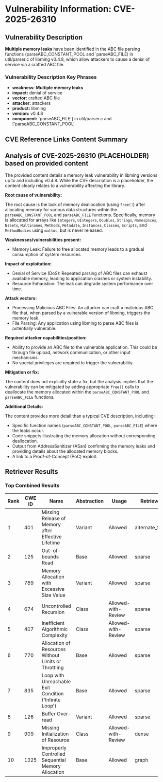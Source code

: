 # Vulnerability Information: CVE-2025-26310

## Vulnerability Description
**Multiple memory leaks** have been identified in the ABC file parsing functions (parseABC_CONSTANT_POOL and `parseABC_FILE) in util/parser.c of libming v0.4.8, which allow attackers to cause a denial of service via a crafted ABC file.

### Vulnerability Description Key Phrases
- **weakness:** **Multiple memory leaks**
- **impact:** denial of service
- **vector:** crafted ABC file
- **attacker:** attackers
- **product:** libming
- **version:** v0.4.8
- **component:** 'parseABC_FILE'] in util/parser.c and ['parseABC_CONSTANT_POOL'

## CVE Reference Links Content Summary
## Analysis of CVE-2025-26310 (PLACEHOLDER) based on provided content

The provided content details a memory leak vulnerability in libming versions up to and including v0.4.8. While the CVE description is a placeholder, the content clearly relates to a vulnerability affecting the library.

**Root cause of vulnerability:**

The root cause is the lack of memory deallocation (using `free()`) after allocating memory for various data structures within the `parseABC_CONSTANT_POOL` and `parseABC_FILE` functions. Specifically, memory is allocated for arrays like `Integers`, `UIntegers`, `Doubles`, `Strings`, `Namespaces`, `NsSets`, `Multinames`, `Methods`, `Metadata`, `Instances`, `Classes`, `Scripts`, and `MethodBodies` using `malloc`, but is never released.

**Weaknesses/vulnerabilities present:**

*   Memory Leak: Failure to free allocated memory leads to a gradual consumption of system resources.

**Impact of exploitation:**

*   Denial of Service (DoS): Repeated parsing of ABC files can exhaust available memory, leading to application crashes or system instability.
*   Resource Exhaustion:  The leak can degrade system performance over time.

**Attack vectors:**

*   Processing Malicious ABC Files: An attacker can craft a malicious ABC file that, when parsed by a vulnerable version of libming, triggers the memory leak.
*   File Parsing: Any application using libming to parse ABC files is potentially vulnerable.

**Required attacker capabilities/position:**

*   Ability to provide an ABC file to the vulnerable application. This could be through file upload, network communication, or other input mechanisms.
*   No special privileges are required to trigger the vulnerability.

**Mitigation or fix:**

The content does not explicitly state a fix, but the analysis implies that the vulnerability can be mitigated by adding appropriate `free()` calls to deallocate the memory allocated within the `parseABC_CONSTANT_POOL` and `parseABC_FILE` functions.

**Additional Details:**

The content provides more detail than a typical CVE description, including:

*   Specific function names (`parseABC_CONSTANT_POOL`, `parseABC_FILE`) where the leaks occur.
*   Code snippets illustrating the memory allocation without corresponding deallocation.
*   Output from AddressSanitizer (ASan) confirming the memory leaks and providing details about the allocated memory blocks.
*   A link to a Proof-of-Concept (PoC) exploit.

## Retriever Results

### Top Combined Results

| Rank | CWE ID | Name | Abstraction | Usage  | Retrievers | Individual Scores |
|------|--------|------|-------------|-------|------------|-------------------|
| 1 | 401 | Missing Release of Memory after Effective Lifetime | Variant | Allowed | alternate_terms | 0.800 |
| 2 | 125 | Out-of-bounds Read | Base | Allowed | sparse | 0.213 |
| 3 | 789 | Memory Allocation with Excessive Size Value | Variant | Allowed | sparse | 0.212 |
| 4 | 674 | Uncontrolled Recursion | Class | Allowed-with-Review | sparse | 0.212 |
| 5 | 407 | Inefficient Algorithmic Complexity | Class | Allowed-with-Review | sparse | 0.204 |
| 6 | 770 | Allocation of Resources Without Limits or Throttling | Base | Allowed | sparse | 0.196 |
| 7 | 835 | Loop with Unreachable Exit Condition ('Infinite Loop') | Base | Allowed | sparse | 0.195 |
| 8 | 126 | Buffer Over-read | Variant | Allowed | sparse | 0.194 |
| 9 | 909 | Missing Initialization of Resource | Class | Allowed-with-Review | dense | 0.529 |
| 10 | 1325 | Improperly Controlled Sequential Memory Allocation | Base | Allowed | graph | 0.003 |

